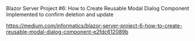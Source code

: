 Blazor Server Project #6: How to Create Reusable Modal Dialog Component
Implemented to confirm deletion and update

https://medium.com/informatics/blazor-server-project-6-how-to-create-reusable-modal-dialog-component-e2fdc612089b
